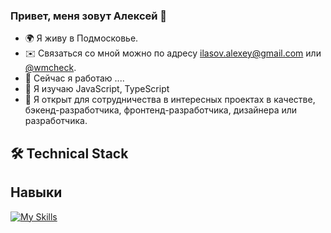 ### Привет, меня зовут Алексей 👋

- 🌍 Я живу в Подмосковье.
- ✉️ Связаться со мной можно по адресу <a href='mailto:ilasov.alexey@gmail.com'>ilasov.alexey@gmail.com</a> или <a href="https://t.me/wmcheck">@wmcheck</a>.
- 🚀 Сейчас я работаю ....
- 🧠 Я изучаю JavaScript, TypeScript
- 🤝 Я открыт для сотрудничества в интересных проектах в качестве, бэкенд-разработчика, фронтенд-разработчика, дизайнера или разработчика.

## 🛠 Technical Stack

## Навыки

[![My Skills](https://skillicons.dev/icons?i=git,github,docker,js,ts,html,css,bootstrap,grafana,nodejs,express,vue,react,redux,php,mysql,postman,rabbitmq,md,nginx,ps,vscode&theme=light)](https://skillicons.dev)

<!--
**wmcheck/wmcheck** is a ✨ _special_ ✨ repository because its `README.md` (this file) appears on your GitHub profile.

Here are some ideas to get you started:

- 🔭 I’m currently working on ...
- 🌱 I’m currently learning ...
- 👯 I’m looking to collaborate on ...
- 🤔 I’m looking for help with ...
- 💬 Ask me about ...
- 📫 How to reach me: ...
- 😄 Pronouns: ...
- ⚡ Fun fact: ...
-->
